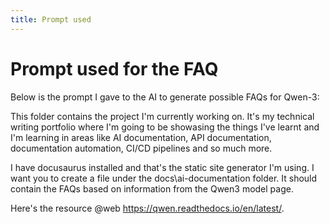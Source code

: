 ```yaml
---
title: Prompt used
---
```


# Prompt used for the FAQ

Below is the prompt I gave to the AI to generate possible FAQs for Qwen-3:  

This folder contains the project I'm currently working on. It's my technical writing portfolio where I'm going to be showasing the things I've learnt and I'm learning in areas like AI documentation, API documentation, documentation automation, CI/CD pipelines and so much more.  

I have docusaurus installed and that's the static site generator I'm using. I want you to create a file under the docs\ai-documentation folder. It should contain the FAQs based on information from the Qwen3 model page.   

Here's the resource @web https://qwen.readthedocs.io/en/latest/.


